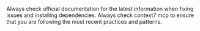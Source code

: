 Always check official documentation for the latest information when fixing issues and installing dependencies.
Always check context7 mcp to ensure that you are following the most recent practices and patterns.
